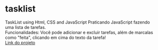 # tasklist
TaskList using Html, CSS and JavaScript
Praticando JavaScript fazendo uma lista de tarefas.<br>
Funcionalidades: Você pode adicionar e excluir tarefas, além de marcalas como "feita", clicando em cima do texto da tarefa!<br>
<a href="https://anthonyh30.github.io/tasklist/">Link do projeto</a>
